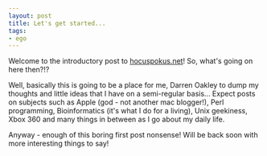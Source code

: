 ```yaml
---
layout: post
title: Let's get started...
tags:
- ego
---
```


Welcome to the introductory post to [hocuspokus.net](http://hocuspokus.net)! So, what's going on here
then?!?

Well, basically this is going to be a place for me, Darren Oakley to dump my thoughts and little ideas
that I have on a semi-regular basis... Expect posts on subjects such as Apple (god - not another mac
blogger!), Perl programming, Bioinformatics (it's what I do for a living), Unix geekiness, Xbox 360 and
many things in between as I go about my daily life.

Anyway - enough of this boring first post nonsense! Will be back soon with more interesting things to
say!

